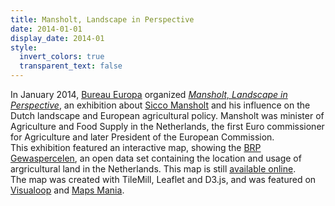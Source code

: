 ```yaml
---
title: Mansholt, Landscape in Perspective
date: 2014-01-01
display_date: 2014-01
style:
  invert_colors: true
  transparent_text: false
---
```


<section>
  <span>
    In January 2014, <a href="http://www.bureau-europa.nl/en/">Bureau Europa</a> organized <a href="http://www.bureau-europa.nl/en/manifestations/mansholt_landscape_in_perspective/"><i>Mansholt, Landscape in Perspective</i></a>, an exhibition about <a href="http://en.wikipedia.org/wiki/Sicco_Mansholt">Sicco Mansholt</a> and his influence on the Dutch landscape and European agricultural policy. Mansholt was minister of Agriculture and Food Supply in the Netherlands, the first Euro commissioner for Agriculture and later President of the European Commission.
  </span>
</section>

<section>
  <span>
    This exhibition featured an interactive map, showing the <a href="https://data.overheid.nl/data/dataset/brp-gewaspercelen">BRP Gewaspercelen</a>, an open data set containing the location and usage of argricultural land in the Netherlands. This map is still <a href="http://code.waag.org/mansholt">available online</a>.
  </span>
</section>

<section>
  <span>
    The map was created with TileMill, Leaflet and D3.js, and was featured on <a href="http://visualoop.com/29668/100-outstanding-interactive-maps-of-2014-part-2#figcaption_attachment_27709">Visualoop</a> and <a href="http://googlemapsmania.blogspot.nl/2014/11/mapping-agricultural-landuse.html">Maps Mania</a>.
  </span>
</section>
